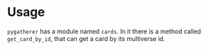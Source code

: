 # Usage

`pygatherer` has a module named `cards`. In it there is a method
called `get_card_by_id`, that can get a card by its multiverse id.
